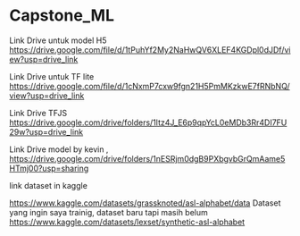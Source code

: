 # Capstone_ML
Link Drive untuk model H5
https://drive.google.com/file/d/1tPuhYf2My2NaHwQV6XLEF4KGDpl0dJDf/view?usp=drive_link

Link Drive untuk TF lite
https://drive.google.com/file/d/1cNxmP7cxw9fgn21H5PmMKzkwE7fRNbNQ/view?usp=drive_link

Link Drive TFJS
https://drive.google.com/drive/folders/1ltz4J_E6p9qpYcL0eMDb3Rr4DI7FU29w?usp=drive_link

Link Drive model by kevin , 
https://drive.google.com/drive/folders/1nESRjm0dgB9PXbgvbGrQmAame5HTmj00?usp=sharing

link dataset in kaggle

https://www.kaggle.com/datasets/grassknoted/asl-alphabet/data
Dataset yang ingin saya trainig, dataset baru tapi masih belum
https://www.kaggle.com/datasets/lexset/synthetic-asl-alphabet
